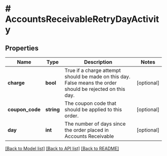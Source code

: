 # # AccountsReceivableRetryDayActivity

## Properties

Name | Type | Description | Notes
------------ | ------------- | ------------- | -------------
**charge** | **bool** | True if a charge attempt should be made on this day.  False means the order should be rejected on this day. | [optional]
**coupon_code** | **string** | The coupon code that should be applied to this order. | [optional]
**day** | **int** | The number of days since the order placed in Accounts Receivable | [optional]

[[Back to Model list]](../../README.md#models) [[Back to API list]](../../README.md#endpoints) [[Back to README]](../../README.md)
